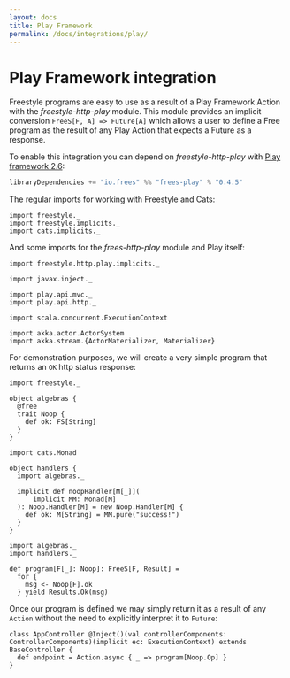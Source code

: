 ```yaml
---
layout: docs
title: Play Framework
permalink: /docs/integrations/play/
---
```


# Play Framework integration

Freestyle programs are easy to use as a result of a Play Framework Action with the  _freestyle-http-play_ module. This module provides an implicit conversion `FreeS[F, A] => Future[A]` which allows a user to define a Free program as the result of any Play Action that expects a Future as a response.

To enable this integration you can depend on _freestyle-http-play_ with [Play framework 2.6](https://playframework.com/documentation/2.6.x/Migration26):

[comment]: # (Start Replace)

```scala
libraryDependencies += "io.frees" %% "frees-play" % "0.4.5"
```

[comment]: # (End Replace)

The regular imports for working with Freestyle and Cats:

```tut:silent
import freestyle._
import freestyle.implicits._
import cats.implicits._
```

And some imports for the _frees-http-play_ module and Play itself:

```tut:silent
import freestyle.http.play.implicits._

import javax.inject._

import play.api.mvc._
import play.api.http._

import scala.concurrent.ExecutionContext

import akka.actor.ActorSystem
import akka.stream.{ActorMaterializer, Materializer}
```

For demonstration purposes, we will create a very simple program that returns an `OK` http status response:

```tut:book
import freestyle._

object algebras {
  @free
  trait Noop {
    def ok: FS[String]
  }
}
```

```tut:book
import cats.Monad

object handlers {
  import algebras._

  implicit def noopHandler[M[_]](
      implicit MM: Monad[M]
  ): Noop.Handler[M] = new Noop.Handler[M] {
    def ok: M[String] = MM.pure("success!")
  }
}
```

```tut:book
import algebras._
import handlers._

def program[F[_]: Noop]: FreeS[F, Result] =
  for {
    msg <- Noop[F].ok
  } yield Results.Ok(msg)
```

Once our program is defined we may simply return it as a result of any `Action` without the need to explicitly interpret it to `Future`:

```tut:silent
class AppController @Inject()(val controllerComponents: ControllerComponents)(implicit ec: ExecutionContext) extends BaseController {
  def endpoint = Action.async { _ => program[Noop.Op] }
}
```